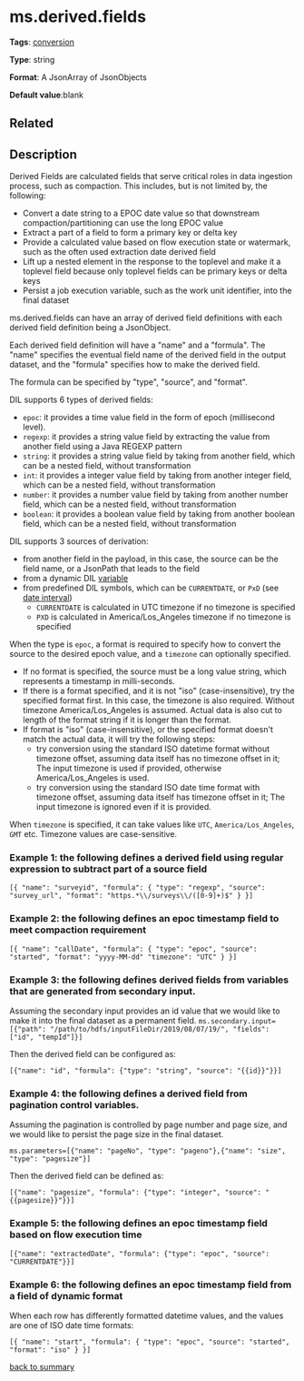 # ms.derived.fields

**Tags**:
[conversion](categories.md#conversion-properties)

**Type**: string

**Format**: A JsonArray of JsonObjects

**Default value**:blank

## Related 

## Description 

Derived Fields are calculated fields that serve critical roles in data ingestion process, such as compaction. This includes, but is not
limited by, the following:

- Convert a date string to a EPOC date value so that downstream compaction/partitioning can use the long EPOC value
- Extract a part of a field to form a primary key or delta key
- Provide a calculated value based on flow execution state or watermark, such as the often used extraction date derived field
- Lift up a nested element in the response to the toplevel and make it a toplevel field because only toplevel fields can be primary keys or delta keys
- Persist a job execution variable, such as the work unit identifier, into the final dataset 

ms.derived.fields can have an array of derived field definitions with each derived field definition being a JsonObject.

Each derived field definition will have a "name" and a "formula". The "name" specifies the eventual field name of the derived field
in the output dataset, and the "formula" specifies how to make the derived field. 
 
The formula can be specified by "type", "source", and "format". 

DIL supports 6 types of derived fields:

- `epoc`: it provides a time value field in the form of epoch (millisecond level). 
- `regexp`: it provides a string value field by extracting the value from another field using a Java REGEXP pattern
- `string`: it provides a string value field by taking from another field, which can be a nested field, without transformation
- `int`: it provides a integer value field by taking from another integer field, which can be a nested field, without transformation
- `number`: it provides a number value field by taking from another number field, which can be a nested field, without transformation
- `boolean`: it provides a boolean value field by taking from another boolean field, which can be a nested field, without transformation

DIL supports 3 sources of derivation:
- from another field in the payload, in this case, the source can be the field name, or a JsonPath that leads to the field
- from a dynamic DIL [variable](https://github.com/linkedin/data-integration-library/blob/master/docs/concepts/variables.md)
- from predefined DIL symbols, which can be `CURRENTDATE`, or `PxD` (see [date interval](https://github.com/linkedin/data-integration-library/blob/master/docs/concepts/iso-date-interval.md))
  - `CURRENTDATE` is calculated in UTC timezone if no timezone is specified
  - `PXD` is calculated in America/Los_Angeles timezone if no timezone is specified
  
When the type is `epoc`, a format is required to specify how to convert the source to the desired epoch value, and 
a `timezone` can optionally specified. 

- If no format is specified, the source must be a long value string, which represents a timestamp in milli-seconds. 
- If there is a format specified, and it is not "iso" (case-insensitive), try the specified format first. In this case, the timezone is also required.
  Without timezone America/Los_Angeles is assumed. Actual data is also cut to length of the format string if it is longer than the format.
- If format is "iso" (case-insensitive), or the specified format doesn't match the actual data, it will try the following steps:
  - try conversion using the standard ISO datetime format without timezone offset, assuming data itself has no timezone offset in it; 
    The input timezone is used if provided, otherwise America/Los_Angeles is used.
  - try conversion using the standard ISO date time format with timezone offset, assuming data itself has timezone offset in it; 
    The input timezone is ignored even if it is provided.
  
When `timezone` is specified, it can take values like `UTC`, `America/Los_Angeles`, `GMT` etc. Timezone values are case-sensitive. 

### Example 1: the following defines a derived field using regular expression to subtract part of a source field </p>
`[{
  "name": "surveyid",
  "formula": {
    "type": "regexp",
    "source": "survey_url",
    "format": "https.*\\/surveys\\/([0-9]+)$"
    }
}]`

### Example 2: the following defines an epoc timestamp field to meet compaction requirement </p>
`[{
  "name": "callDate",
  "formula": {
    "type": "epoc",
    "source": "started",
    "format": "yyyy-MM-dd"
    "timezone": "UTC"
  }
}]`

### Example 3: the following defines derived fields from variables that are generated from secondary input. 
 
Assuming the secondary input provides an id value that we would like to make it into the final dataset as a
permanent field. 
`ms.secondary.input=[{"path": "/path/to/hdfs/inputFileDir/2019/08/07/19/", "fields": ["id", "tempId"]}]` </p>

Then the derived field can be configured as:

`[{"name": "id", "formula": {"type": "string", "source": "{{id}}"}}]`

### Example 4: the following defines a derived field from pagination control variables. 

Assuming the pagination is controlled by page number and page size, and we would like to persist the page size in the 
final dataset.
 
`ms.parameters=[{"name": "pageNo", "type": "pageno"},{"name": "size", "type": "pagesize"}]`

Then the derived field can be defined as:

`[{"name": "pagesize", "formula": {"type": "integer", "source": "{{pagesize}}"}}]`

### Example 5: the following defines an epoc timestamp field based on flow execution time </p>
`[{"name": "extractedDate", "formula": {"type": "epoc", "source": "CURRENTDATE"}}]`

### Example 6: the following defines an epoc timestamp field from a field of dynamic format </p>

When each row has differently formatted datetime values, and the values are one of ISO date time formats:

`[{
  "name": "start",
  "formula": {
    "type": "epoc",
    "source": "started",
    "format": "iso"
  }
}]`

[back to summary](summary.md#msderivedfields)
